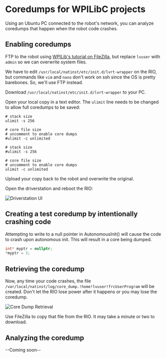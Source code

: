 # Coredumps for WPILibC projects

Using an Ubuntu PC connected to the robot's network, you can analyze coredumps that happen when the robot code crashes.

## Enabling coredumps

FTP to the robot using [WPILib's tutorial on FileZilla](https://docs.wpilib.org/en/stable/docs/software/roborio-info/roborio-ftp.html),
but replace `lvuser` with `admin` so we can overwrite system files.

We have to edit `/usr/local/natinst/etc/init.d/lvrt-wrapper` on the RIO, but commands like `vim` and `nano` don't work on ssh since the
OS is pretty barebones. So, we'll use FTP instead.

Download `/usr/local/natinst/etc/init.d/lvrt-wrapper` to your PC.

Open your local copy in a text editor. The `ulimit` line needs to be changed to allow full coredumps to be saved:

```
# stack size
ulimit -s 256

# core file size
# uncomment to enable core dumps
#ulimit -c unlimited
```

```
# stack size
#ulimit -s 256

# core file size
# uncomment to enable core dumps
ulimit -c unlimited
```

Upload your copy back to the robot and overwrite the original.

Open the driverstation and reboot the RIO:

![Driverstation UI](https://mililanirobotics.gitbooks.io/frc-electrical-bible/content/Driver_Station/diagnostics.png)

## Creating a test coredump by intentionally crashing code

Attempting to write to a null pointer in AutonomousInit() will cause the code to crash upon autonomous init. This will result in a core being dumped.

```cpp
int* myptr = nullptr;
*myptr = 3;
```
  
## Retrieving the coredump

Now, any time your code crashes, the file `/var/local/natinst/log/core_dump.!home!lvuser!frcUserProgram` will be created.
Don't let the RIO lose power after it happens or you may lose the coredump.

![Core Dump Retrieval](https://github.com/TripleHelixProgramming/ChargedUp/blob/docs/coredump-info/CoreDumpImage.png?raw=true)

Use FileZilla to copy that file from the RIO. It may take a minute or two to download.

## Analyzing the coredump

--Coming soon--
